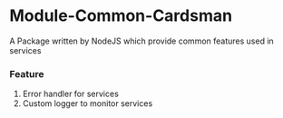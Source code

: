 # Module-Common-Cardsman

A Package written by NodeJS which provide common features used in services

### Feature

1. Error handler for services
2. Custom logger to monitor services